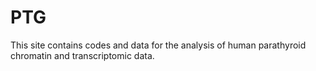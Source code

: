 # PTG
This site contains codes and data for the analysis of human parathyroid chromatin and transcriptomic data.
